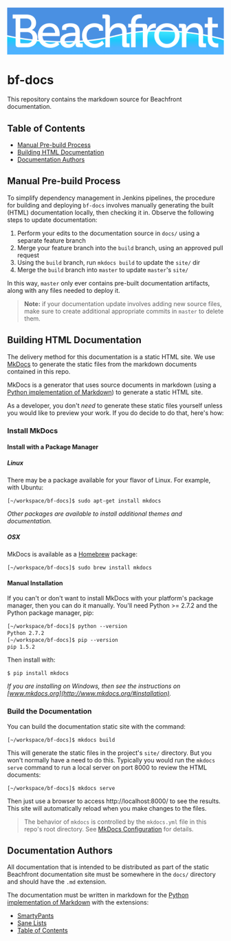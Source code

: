 ![Beachfront](docs/userguide/images/logo_inverted.png)

# bf-docs

This repository contains the markdown source for Beachfront documentation.

## Table of Contents

*   [Manual Pre-build Process](#manual-pre-build-process)
*   [Building HTML Documentation](#building-html-documentation)
*   [Documentation Authors](#documentation-authors)

## Manual Pre-build Process

To simplify dependency management in Jenkins pipelines, the procedure for
building and deploying `bf-docs` involves manually generating the built (HTML)
documentation locally, then checking it in. Observe the following steps to
update documentation:

1.  Perform your edits to the documentation source in `docs/` using a separate
    feature branch
2.  Merge your feature branch into the `build` branch, using an approved pull
    request
3.  Using the `build` branch, run `mkdocs build` to update the `site/` dir
4.  Merge the `build` branch into `master` to update `master`'s  `site/`

In this way, `master` only ever contains pre-built documentation artifacts,
along with any files needed to deploy it.

> **Note:**  if your documentation update involves adding new source files,
> make sure to create additional appropriate commits in `master` to delete them.

## Building HTML Documentation

The delivery method for this documentation is a static HTML site.  We use
[MkDocs](http://www.mkdocs.org/) to generate the static files from the markdown
documents contained in this repo.

MkDocs is a generator that uses source documents in markdown (using a [Python
implementation of Markdown](https://pypi.python.org/pypi/Markdown/)) to
generate a static HTML site.

As a developer, you don't _need_ to generate these static files yourself unless
you would like to preview your work.  If you do decide to do that, here's how:

### Install MkDocs

#### Install with a Package Manager

##### Linux

There may be a package available for your flavor of Linux.  For example, with Ubuntu:

```
[~/workspace/bf-docs]$ sudo apt-get install mkdocs
```

_Other packages are available to install additional themes and documentation._

##### OSX

MkDocs is available as a [Homebrew](https://brew.sh/) package:

```
[~/workspace/bf-docs]$ sudo brew install mkdocs
```

#### Manual Installation

If you can't or don't want to install MkDocs with your platform's package
manager, then you can do it manually.  You'll need Python >= 2.7.2 and the
Python package manager, pip:

```
[~/workspace/bf-docs]$ python --version
Python 2.7.2
[~/workspace/bf-docs]$ pip --version
pip 1.5.2
```

Then install with:

```
$ pip install mkdocs
```

_If you are installing on Windows, then see the instructions on
[www.mkdocs.org](http://www.mkdocs.org/#installation)._

### Build the Documentation

You can build the documentation static site with the command:

```
[~/workspace/bf-docs]$ mkdocs build
```

This will generate the static files in the project's `site/` directory.  But
you won't normally have a need to do this.  Typically you would run the `mkdocs
serve` command to run a local server on port 8000 to review the HTML documents:

```
[~/workspace/bf-docs]$ mkdocs serve
```

Then just use a browser to access http://localhost:8000/ to see the results.
This site will automatically reload when you make changes to the files.

> The behavior of `mkdocs` is controlled by the `mkdocs.yml` file in this
> repo's root directory.  See [MkDocs
> Configuration](http://www.mkdocs.org/user-guide/configuration/) for details.

## Documentation Authors

All documentation that is intended to be distributed as part of the static
Beachfront documentation site must be somewhere in the `docs/` directory and
should have the `.md` extension.

The documentation must be written in markdown for the [Python implementation of
Markdown](https://pypi.python.org/pypi/Markdown/) with the extensions:

* [SmartyPants](https://python-markdown.github.io/extensions/smarty/)
* [Sane Lists](https://python-markdown.github.io/extensions/sane_lists/)
* [Table of Contents](https://python-markdown.github.io/extensions/toc/)
